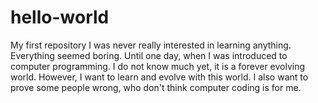 # hello-world
My first repository 
I was never really interested in learning anything. Everything seemed boring. Until one day, when I was introduced to computer programming. I do not know much yet, it is a forever evolving world. However, I want to learn and evolve with this world. I also want to prove some people wrong, who don't think computer coding is for me. 
